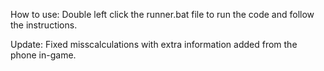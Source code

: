 How to use:
Double left click the runner.bat file to run the code and follow the instructions.

Update:
Fixed misscalculations with extra information added from the phone in-game.
